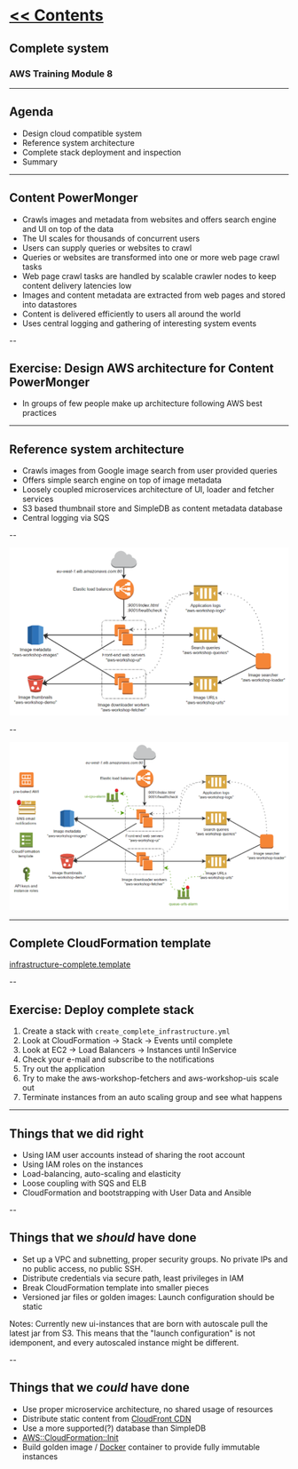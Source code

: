 # [<< Contents](README.md)

## Complete system
### AWS Training Module 8

---

## Agenda

- Design cloud compatible system
- Reference system architecture
- Complete stack deployment and inspection
- Summary

---

## Content PowerMonger

- Crawls images and metadata from websites and offers search engine and UI on top of the data
- The UI scales for thousands of concurrent users
- Users can supply queries or websites to crawl
- Queries or websites are transformed into one or more web page crawl tasks
- Web page crawl tasks are handled by scalable crawler nodes to keep content delivery latencies low
- Images and content metadata are extracted from web pages and stored into datastores
- Content is delivered efficiently to users all around the world
- Uses central logging and gathering of interesting system events

--

## Exercise: Design AWS architecture for Content PowerMonger

- In groups of few people make up architecture following AWS best practices

---

## Reference system architecture

- Crawls images from Google image search from user provided queries
- Offers simple search engine on top of image metadata
- Loosely coupled microservices architecture of UI, loader and fetcher services
- S3 based thumbnail store and SimpleDB as content metadata database
- Central logging via SQS

--

![Workshop application architecture](/images/aws_workshop_arch_2_no_alarms.png)

--

![Workshop application architecture](/images/aws_workshop_arch_4.png)

---

## Complete CloudFormation template

[infrastructure-complete.template](https://github.com/gofore/aws-training/blob/master/workshop/complete/deploy/cloudformation-templates/infrastructure-complete.template)

--

## Exercise: Deploy complete stack

1. Create a stack with `create_complete_infrastructure.yml`
2. Look at CloudFormation -> Stack -> Events until complete
3. Look at EC2 -> Load Balancers -> Instances until InService
4. Check your e-mail and subscribe to the notifications
5. Try out the application
6. Try to make the aws-workshop-fetchers and aws-workshop-uis scale out
7. Terminate instances from an auto scaling group and see what happens

---

## Things that we did right

- Using IAM user accounts instead of sharing the root account
- Using IAM roles on the instances
- Load-balancing, auto-scaling and elasticity
- Loose coupling with SQS and ELB
- CloudFormation and bootstrapping with User Data and Ansible

--

## Things that we *should* have done

- Set up a VPC and subnetting, proper security groups. No private IPs and no public access, no public SSH.
- Distribute credentials via secure path, least privileges in IAM
- Break CloudFormation template into smaller pieces
- Versioned jar files or golden images: Launch configuration should be static

Notes: Currently new ui-instances that are born with autoscale pull the latest jar from S3. This means that the "launch configuration" is not idemponent, and every autoscaled instance might be different.

--

## Things that we *could* have done

- Use proper microservice architecture, no shared usage of resources
- Distribute static content from [CloudFront CDN](http://aws.amazon.com/cloudfront/)
- Use a more supported(?) database than SimpleDB
- [AWS::CloudFormation::Init](http://docs.aws.amazon.com/AWSCloudFormation/latest/UserGuide/aws-resource-init.html)
- Build golden image / [Docker](https://www.docker.com/) container to provide fully immutable instances
